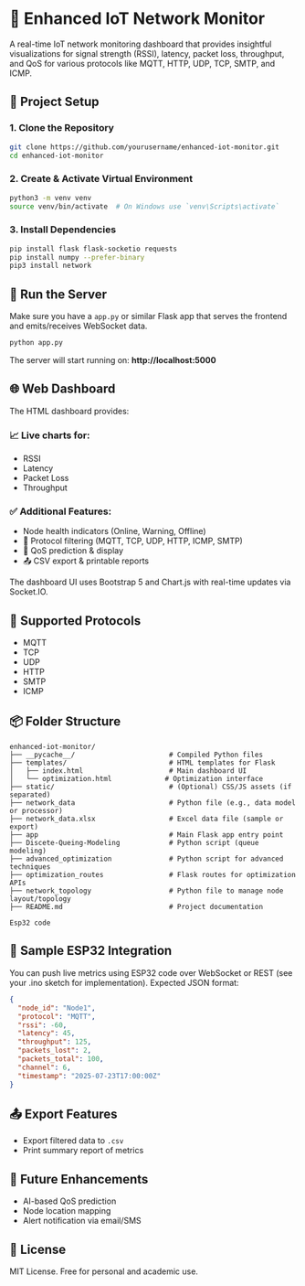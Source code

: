 # 📡 Enhanced IoT Network Monitor

A real-time IoT network monitoring dashboard that provides insightful visualizations for signal strength (RSSI), latency, packet loss, throughput, and QoS for various protocols like MQTT, HTTP, UDP, TCP, SMTP, and ICMP.

## 🔧 Project Setup

### 1. Clone the Repository
```bash
git clone https://github.com/yourusername/enhanced-iot-monitor.git
cd enhanced-iot-monitor
```

### 2. Create & Activate Virtual Environment
```bash
python3 -m venv venv
source venv/bin/activate  # On Windows use `venv\Scripts\activate`
```

### 3. Install Dependencies
```bash
pip install flask flask-socketio requests
pip install numpy --prefer-binary
pip3 install network
```

## 🚀 Run the Server

Make sure you have a `app.py` or similar Flask app that serves the frontend and emits/receives WebSocket data.

```bash
python app.py
```

The server will start running on: **http://localhost:5000**

## 🌐 Web Dashboard

The HTML dashboard provides:

### 📈 Live charts for:
- RSSI
- Latency
- Packet Loss
- Throughput

### ✅ Additional Features:
- Node health indicators (Online, Warning, Offline)
- 🔀 Protocol filtering (MQTT, TCP, UDP, HTTP, ICMP, SMTP)
- 🧠 QoS prediction & display
- 📤 CSV export & printable reports

The dashboard UI uses Bootstrap 5 and Chart.js with real-time updates via Socket.IO.

## 📡 Supported Protocols

- MQTT
- TCP
- UDP
- HTTP
- SMTP
- ICMP

## 📦 Folder Structure

```
enhanced-iot-monitor/
├── __pycache__/                       # Compiled Python files
├── templates/                         # HTML templates for Flask
│   ├── index.html                     # Main dashboard UI
│   └── optimization.html             # Optimization interface
├── static/                            # (Optional) CSS/JS assets (if separated)
├── network_data                       # Python file (e.g., data model or processor)
├── network_data.xlsx                  # Excel data file (sample or export)
├── app                                # Main Flask app entry point
├── Discete-Queing-Modeling            # Python script (queue modeling)
├── advanced_optimization              # Python script for advanced techniques
├── optimization_routes                # Flask routes for optimization APIs
├── network_topology                   # Python file to manage node layout/topology
├── README.md                          # Project documentation

Esp32 code

```

## 🧪 Sample ESP32 Integration

You can push live metrics using ESP32 code over WebSocket or REST (see your .ino sketch for implementation). Expected JSON format:

```json
{
  "node_id": "Node1",
  "protocol": "MQTT",
  "rssi": -60,
  "latency": 45,
  "throughput": 125,
  "packets_lost": 2,
  "packets_total": 100,
  "channel": 6,
  "timestamp": "2025-07-23T17:00:00Z"
}
```

## 📤 Export Features

- Export filtered data to `.csv`
- Print summary report of metrics


## 🧠 Future Enhancements

- AI-based QoS prediction
- Node location mapping
- Alert notification via email/SMS

## 📜 License

MIT License. Free for personal and academic use.

